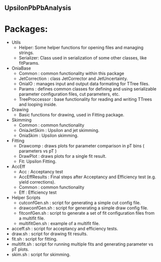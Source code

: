 ## UpsilonPbPbAnalysis

# Packages:
- Utils
	- Helper: Some helper functions for opening files and managing strings.
	- Serializer: Class used in serialization of some other classes, like fitParams.
- OniaBase
	- Common : common functionality within this package
	- JetCorrection : class JetCorrector and JetUncertainty.
	- OniaIO : manages input and output data formating for TTree files.
	- Params : defines common classes for defining and using serializable parameter configuration files, cut parameters, etc.
	- TreeProccessor : base functionality for reading and writing TTrees and looping inside.
- Drawing
	- Basic functions for drawing, used in Fitting package.
- Skimming
	- Common : common functionality
	- OniaJetSkim : Upsilon and jet skimming.
	- OniaSkim : Upsilon skimming.
- Fitting
	- Drawcomp : draws plots for parameter comparison in pT bins ( parameters vs pT )
	- DrawPlot : draws plots for a single fit result.
	- Fit: Upsilon Fitting.
- AccEff
	- Acc : Acceptancy test
	- AccEffResults : Final steps after Acceptancy and Efficiency test (e.g. yield corrections).
	- Common : common functionality
	- Eff : Efficiency test
- Helper Scripts
    - cutconfGen.sh : script for generating a simple cut config file.
    - drawconfGen.sh : script for generating a simple draw config file.
    - fitconfGen.sh : script to generate a set of fit configuration files from a multifit file.
    - multifitGen.sh : example of a multifit file.
- acceff.sh : script for acceptancy and efficiency tests.
- draw.sh : script for drawing fit results.
- fit.sh : script for fitting.
- multifit.sh : script for running multiple fits and generating parameter vs pT plots.
- skim.sh : script for skimming.